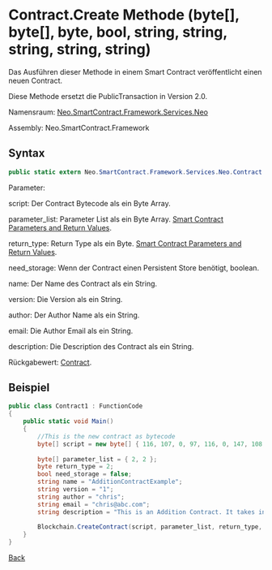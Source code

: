 # Contract.Create Methode (byte[], byte[], byte, bool, string, string, string, string, string)

Das Ausführen dieser Methode in einem Smart Contract veröffentlicht einen neuen Contract.

Diese Methode ersetzt die PublicTransaction in Version 2.0.

Namensraum: [Neo.SmartContract.Framework.Services.Neo](../../neo.md)

Assembly: Neo.SmartContract.Framework

## Syntax

```c#
public static extern Neo.SmartContract.Framework.Services.Neo.Contract CreateContract(byte[] script, byte[] parameter_list, byte return_type, bool need_storage, string name, string version, string author, string email, string description)
```

Parameter:

script: Der Contract Bytecode als ein Byte Array.

parameter_list: Parameter List als ein Byte Array. [Smart Contract Parameters and Return Values](../../../../tutorial/Parameter.md).

return_type: Return Type als ein Byte. [Smart Contract Parameters and Return Values](../../../../tutorial/Parameter.md).

need_storage: Wenn der Contract einen Persistent Store benötigt, boolean.

name: Der Name des Contract als ein String.

version: Die Version als ein String.

author: Der Author Name als ein String.

email: Die Author Email als ein String.

description: Die Description des Contract als ein String.

Rückgabewert: [Contract](../Contract.md).

## Beispiel

```c#
public class Contract1 : FunctionCode
{
    public static void Main()
    {
        //This is the new contract as bytecode
        byte[] script = new byte[] { 116, 107, 0, 97, 116, 0, 147, 108, 118, 107, 148, 121, 116, 81, 147, 108, 118, 107, 148, 121, 147, 116, 0, 148, 140, 108, 118, 107, 148, 114, 117, 98, 3, 0, 116, 0, 148, 140, 108, 118, 107, 148, 121, 97, 116, 140, 108, 118, 107, 148, 109, 116, 108, 118, 140, 107, 148, 109, 116, 108, 118, 140, 107, 148, 109, 108, 117, 102 }; 
      
        byte[] parameter_list = { 2, 2 };
        byte return_type = 2;
        bool need_storage = false;
        string name = "AdditionContractExample";
        string version = "1";
        string author = "chris";
        string email = "chris@abc.com";
        string description = "This is an Addition Contract. It takes in 2 inputs, adds them and returns the result.";
      
        Blockchain.CreateContract(script, parameter_list, return_type, need_storage, name, version, author, email, description);
    }
}
```



[Back](../Contract.md)
